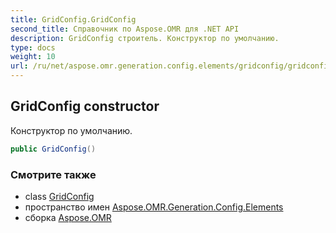 ```yaml
---
title: GridConfig.GridConfig
second_title: Справочник по Aspose.OMR для .NET API
description: GridConfig строитель. Конструктор по умолчанию.
type: docs
weight: 10
url: /ru/net/aspose.omr.generation.config.elements/gridconfig/gridconfig/
---
```

## GridConfig constructor

Конструктор по умолчанию.

```csharp
public GridConfig()
```

### Смотрите также

* class [GridConfig](../)
* пространство имен [Aspose.OMR.Generation.Config.Elements](../../gridconfig/)
* сборка [Aspose.OMR](../../../)


